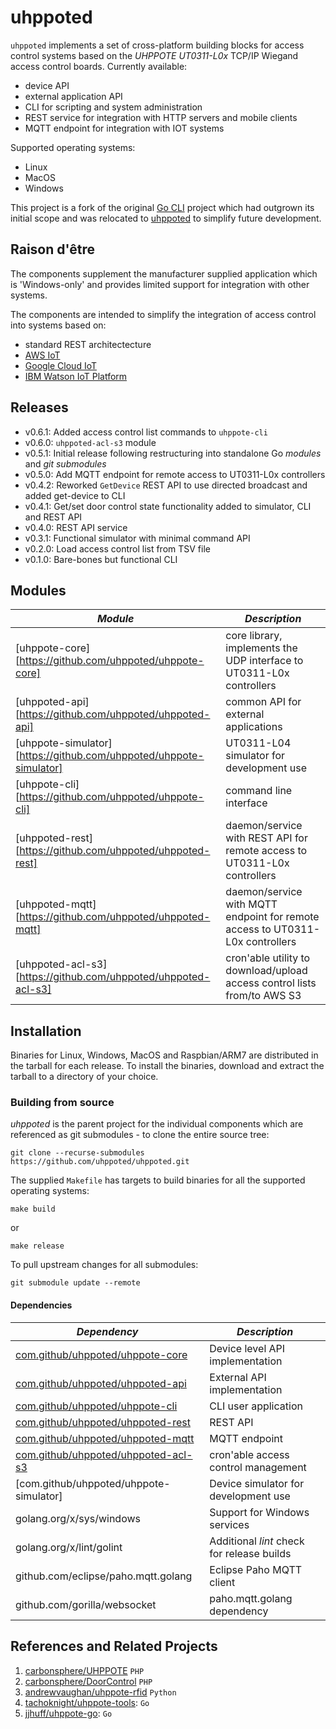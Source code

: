 # uhppoted

`uhppoted` implements a set of cross-platform building blocks for access control systems based on the 
*UHPPOTE UT0311-L0x* TCP/IP Wiegand access control boards. Currently available:

- device API
- external application API
- CLI for scripting and system administration
- REST service for integration with HTTP servers and mobile clients
- MQTT endpoint for integration with IOT systems

Supported operating systems:
- Linux
- MacOS
- Windows

This project is a fork of the original [Go CLI](https://github.com/twystd/uhppote-go) project which had outgrown
its initial scope and was relocated to [uhppoted](https://github.com/uhppoted) to simplify future development.

## Raison d'être

The components supplement the manufacturer supplied application which is 'Windows-only' and provides limited support 
for integration with other systems. 

The components are intended to simplify the integration of access control into systems based on:
- standard REST architectecture
- [AWS IoT](https://aws.amazon.com/iot)
- [Google Cloud IoT](https://cloud.google.com/solutions/iot)
- [IBM Watson IoT Platform](https://internetofthings.ibmcloud.com)

## Releases

- v0.6.1: Added access control list commands to `uhppote-cli`
- v0.6.0: `uhppoted-acl-s3` module
- v0.5.1: Initial release following restructuring into standalone Go *modules* and *git submodules*
- v0.5.0: Add MQTT endpoint for remote access to UT0311-L0x controllers
- v0.4.2: Reworked `GetDevice` REST API to use directed broadcast and added get-device to CLI
- v0.4.1: Get/set door control state functionality added to simulator, CLI and REST API
- v0.4.0: REST API service
- v0.3.1: Functional simulator with minimal command API
- v0.2.0: Load access control list from TSV file
- v0.1.0: Bare-bones but functional CLI

## Modules

| *Module*                                                           | *Description*                                                                 |
| ------------------------------------------------------------------ | ----------------------------------------------------------------------------- |
| [uhppote-core][https://github.com/uhppoted/uhppote-core]           | core library, implements the UDP interface to UT0311-L0x controllers          |
| [uhppoted-api][https://github.com/uhppoted/uhppoted-api]           | common API for external applications                                          |
| [uhppote-simulator][https://github.com/uhppoted/uhppote-simulator] | UT0311-L04 simulator for development use                                      |
| [uhppote-cli][https://github.com/uhppoted/uhppote-cli]             | command line interface                                                        |
| [uhppoted-rest][https://github.com/uhppoted/uhppoted-rest]         | daemon/service with REST API for remote access to UT0311-L0x controllers      |
| [uhppoted-mqtt][https://github.com/uhppoted/uhppoted-mqtt]         | daemon/service with MQTT endpoint for remote access to UT0311-L0x controllers |
| [uhppoted-acl-s3][https://github.com/uhppoted/uhppoted-acl-s3]     | cron'able utility to download/upload access control lists from/to AWS S3      |

## Installation

Binaries for Linux, Windows, MacOS and Raspbian/ARM7 are distributed in the tarball for each release. To install
the binaries, download and extract the tarball to a directory of your choice.

### Building from source

*uhppoted* is the parent project for the individual components which are referenced as git submodules -
to clone the entire source tree:

```
git clone --recurse-submodules https://github.com/uhppoted/uhppoted.git

```

The supplied `Makefile` has targets to build binaries for all the supported operating systems:
```
make build
```
or 
```
make release
```

To pull upstream changes for all submodules:

```
git submodule update --remote
```

#### Dependencies

| *Dependency*                                                                       | *Description*                                          |
| ---------------------------------------------------------------------------------- | ------------------------------------------------------ |
| [com.github/uhppoted/uhppote-core](https://github.com/uhppoted/uhppote-core)       | Device level API implementation                        |
| [com.github/uhppoted/uhppoted-api](https://github.com/uhppoted/uhppoted-api)       | External API implementation                            |
| [com.github/uhppoted/uhppote-cli](https://github.com/uhppoted/uhppote-cli)         | CLI user application                                   |
| [com.github/uhppoted/uhppoted-rest](https://github.com/uhppoted/uhppoted-rest)     | REST API                                               |
| [com.github/uhppoted/uhppoted-mqtt](https://github.com/uhppoted/uhppoted-mqtt)     | MQTT endpoint                                          |
| [com.github/uhppoted/uhppoted-acl-s3](https://github.com/uhppoted/uhppoted-acl-s3) | cron'able access control management                    |
| [com.github/uhppoted/uhppote-simulator]                                            | Device simulator for development use                   |
| golang.org/x/sys/windows                                                           | Support for Windows services                           |
| golang.org/x/lint/golint                                                           | Additional *lint* check for release builds             |
| github.com/eclipse/paho.mqtt.golang                                                | Eclipse Paho MQTT client                               |
| github.com/gorilla/websocket                                                       | paho.mqtt.golang dependency                            |

## References and Related Projects

1. [carbonsphere/UHPPOTE](https://github.com/carbonsphere/UHPPOTE) `PHP`
2. [carbonsphere/DoorControl](https://github.com/carbonsphere/DoorControl) `PHP`
2. [andrewvaughan/uhppote-rfid](https://github.com/andrewvaughan/uhppote-rfid) `Python`
3. [tachoknight/uhppote-tools](https://github.com/tachoknight/uhppote-tools): `Go`
4. [jjhuff/uhppote-go](https://github.com/jjhuff/uhppote-go): `Go`

